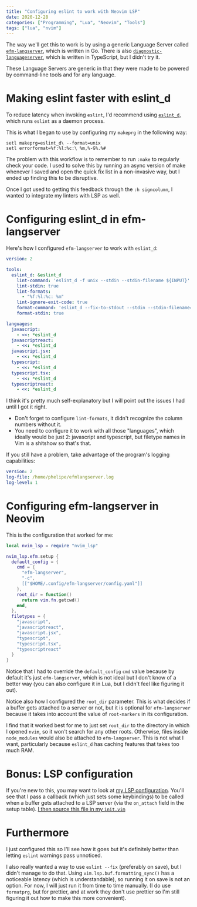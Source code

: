 ```yaml
---
title: "Configuring eslint to work with Neovim LSP"
date: 2020-12-28
categories: ["Programming", "Lua", "Neovim", "Tools"]
tags: ["lua", "nvim"]
---
```


The way we'll get this to work is by using a generic Language Server called
[`efm-langserver`](https://github.com/mattn/efm-langserver), which is written
in Go. There is also
[`diagnostic-languageserver`](https://github.com/iamcco/diagnostic-languageserver),
which is written in TypeScript, but I didn't try it.

These Language Servers are generic in that they were made to be powered by
command-line tools and for any language.

# Making eslint faster with eslint_d

To reduce latency when invoking `eslint`, I'd recommend using
[`eslint_d`](https://github.com/mantoni/eslint_d.js/), which runs `eslint` as a
daemon process.

This is what I began to use by configuring my `makeprg` in the following way:

```vim
setl makeprg=eslint_d\ --format=unix
setl errorformat=%f:%l:%c:\ %m,%-G%.%#
```

The problem with this workflow is to remember to run `:make` to regularly check
your code. I used to solve this by running an async version of make whenever I
saved and open the quick fix list in a non-invasive way, but I ended up finding
this to be disruptive.

Once I got used to getting this feedback through the `:h signcolumn`, I wanted
to integrate my linters with LSP as well.

# Configuring eslint_d in efm-langserver

Here's how I configured `efm-langserver` to work with `eslint_d`:

```yaml
version: 2

tools:
  eslint_d: &eslint_d
    lint-command: 'eslint_d -f unix --stdin --stdin-filename ${INPUT}'
    lint-stdin: true
    lint-formats:
      - "%f:%l:%c: %m"
    lint-ignore-exit-code: true
    format-command: 'eslint_d --fix-to-stdout --stdin --stdin-filename=${INPUT}'
    format-stdin: true

languages:
  javascript:
    - <<: *eslint_d
  javascriptreact:
    - <<: *eslint_d
  javascript.jsx:
    - <<: *eslint_d
  typescript:
    - <<: *eslint_d
  typescript.tsx:
    - <<: *eslint_d
  typescriptreact:
    - <<: *eslint_d
```

I think it's pretty much self-explanatory but I will point out the issues I had
until I got it right.

- Don't forget to configure `lint-formats`, it didn't recognize the column
  numbers without it.
- You need to configure it to work with all those "languages", which ideally
  would be just 2: javascript and typescript, but filetype names in Vim is a
  shitshow so that's that.

If you still have a problem, take advantage of the program's logging
capabilities:

```yml
version: 2
log-file: /home/phelipe/efmlangserver.log
log-level: 1
```

# Configuring efm-langserver in Neovim

This is the configuration that worked for me:

```lua
local nvim_lsp = require "nvim_lsp"

nvim_lsp.efm.setup {
  default_config = {
    cmd = {
      "efm-langserver",
      "-c",
      [["$HOME/.config/efm-langserver/config.yaml"]]
    },
    root_dir = function()
      return vim.fn.getcwd()
    end,
  },
  filetypes = {
    "javascript",
    "javascriptreact",
    "javascript.jsx",
    "typescript",
    "typescript.tsx",
    "typescriptreact"
  }
}
```

Notice that I had to override the `default_config` `cmd` value because by
default it's just `efm-langserver`, which is not ideal but I don't know of a
better way (you can also configure it in Lua, but I didn't feel like figuring
it out).

Notice also how I configured the `root_dir` parameter. This is what decides if
a buffer gets attached to a server or not, but it is optional for
`efm-langserver` because it takes into account the value of `root-markers` in
its configuration.

I find that it worked best for me to just set `root_dir` to the directory in
which I opened `nvim`, so it won't search for any other roots. Otherwise, files
inside `node_modules` would also be attached to `efm-langserver`. This is not
what I want, particularly because `eslint_d` has caching features that takes
too much RAM.

# Bonus: LSP configuration

If you're new to this, you may want to look at [my LSP
configuration](https://github.com/phelipetls/dotfiles/blob/master/.config/nvim/lsp.lua).
You'll see that I pass a callback (which just sets some keybindings) to be
called when a buffer gets attached to a LSP server (via the `on_attach` field
in the setup table). [I then source this file in my
`init.vim`](https://github.com/phelipetls/dotfiles/blob/master/.config/nvim/init.vim#L533)

# Furthermore

I just configured this so I'll see how it goes but it's definitely better than
letting `eslint` warnings pass unnoticed.

I also really wanted a way to use `eslint --fix` (preferably on save), but I
didn't manage to do that. Using `vim.lsp.buf.formatting_sync()` has a
noticeable latency (which is understandable), so running it on save is not an
option. For now, I will just run it from time to time manually. (I do use
`formatprg`, but for prettier, and at work they don't use prettier so I'm still
figuring it out how to make this more convenient).

